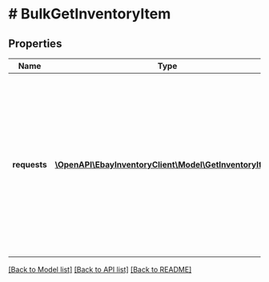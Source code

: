# # BulkGetInventoryItem

## Properties

Name | Type | Description | Notes
------------ | ------------- | ------------- | -------------
**requests** | [**\OpenAPI\EbayInventoryClient\Model\GetInventoryItem[]**](GetInventoryItem.md) | The seller passes in multiple SKU values under this container to retrieve multiple inventory item records. Up to 25 inventory item records can be retrieved at one time. | [optional]

[[Back to Model list]](../../README.md#models) [[Back to API list]](../../README.md#endpoints) [[Back to README]](../../README.md)
